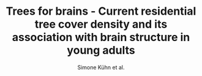 ---
cat: gaia
subcat: platform
bestof: false
author: Simone Kühn et al.
title: Trees for brains - Current residential tree cover density and its association with brain structure in young adults
journal: Journal of Environmental Psychology
year: 2023
type: article
url: https -//www.sciencedirect.com/science/article/pii/S0272494423000956
doi: 10.1016/j.jenvp.2023.102047
---